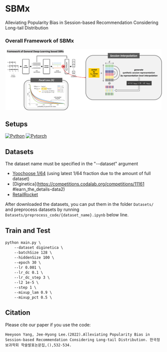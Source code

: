 # SBMx

Alleviating Popularity Bias in Session-based Recommendation Considering Long-tail Distribution

### **Overall Framework of SBMx**
<img src=./assets/SBMx_framework.jpg>


## Setups
[![Python](https://img.shields.io/badge/python-3.9.15-blue?logo=python&logoColor=FED643)](https://www.python.org/downloads/release/python-3915/)
[![Pytorch](https://img.shields.io/badge/pytorch-1.13.0-red?logo=pytorch)](https://pytorch.org/get-started/previous-versions/)


## Datasets
The dataset name must be specified in the "--dataset" argument
- [Yoochoose 1/64](https://www.kaggle.com/chadgostopp/recsys-challenge-2015) (using latest 1/64 fraction due to the amount of full dataset)
- [Diginetica](https://competitions.codalab.org/competitions/11161 #learn_the_details-data2)
- [RetailRocket](https://www.kaggle.com/retailrocket/ecommerce-dataset)

After downloaded the datasets, you can put them in the folder `Datasets/` and preprocess datasets by running `Datasets/preprocess_code/{dataset_name}.ipynb` below line. 


## Train and Test
```
python main.py \
    --dataset diginetica \
    --batchSize 128 \
    --hiddenSize 100 \
    --epoch 30 \
    --lr 0.001 \
    --lr_dc 0.1 \
    --lr_dc_step 3 \
    --l2 1e-5 \
    --step 1 \
    --mixup_lam 0.9 \
    --mixup_pct 0.5 \
```


## Citation
Please cite our paper if you use the code:
```
Heeyoon Yang, Jee-Hyong Lee.(2022).Alleviating Popularity Bias in Session-based Recommendation Considering Long-tail Distribution. 한국정보과학회 학술발표논문집,(),532-534.
```